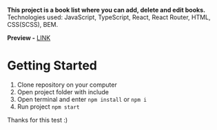 **This project is a book list where you can add, delete and edit books.**  
Technologies used: JavaScript, TypeScript, React, React Router, HTML, CSS(SCSS), BEM. 

**Preview -** [LINK](https://spacehook.github.io/bits-orchestra-tt/)  

# Getting Started  
1. Clone repository on your computer
2. Open project folder with include
3. Open terminal and enter `npm install` or `npm i`
4. Run project `npm start`  

Thanks for this test :)
